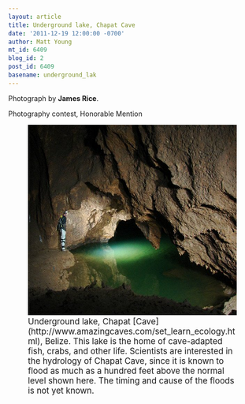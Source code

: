 ```yaml
---
layout: article
title: Underground lake, Chapat Cave
date: '2011-12-19 12:00:00 -0700'
author: Matt Young
mt_id: 6409
blog_id: 2
post_id: 6409
basename: underground_lak
---
```

Photograph by **James Rice**.

Photography contest, Honorable Mention

<figure>
<img src="/uploads/2011/Rice.Chapat_Cave_Lake.jpg" alt="Rice.Chapat_Cave_Lake.jpg" width="600" height="386" />
<figcaption markdown="span">
<big>Underground lake, Chapat [Cave](http://www.amazingcaves.com/set_learn_ecology.html), Belize. This lake is the home of cave-adapted fish, crabs, and other life.  Scientists are interested in the hydrology of Chapat Cave, since it is known to flood as much as a hundred feet above the normal level shown here.  The timing and cause of the floods is not yet known.</big>

</figcaption>
</figure>
